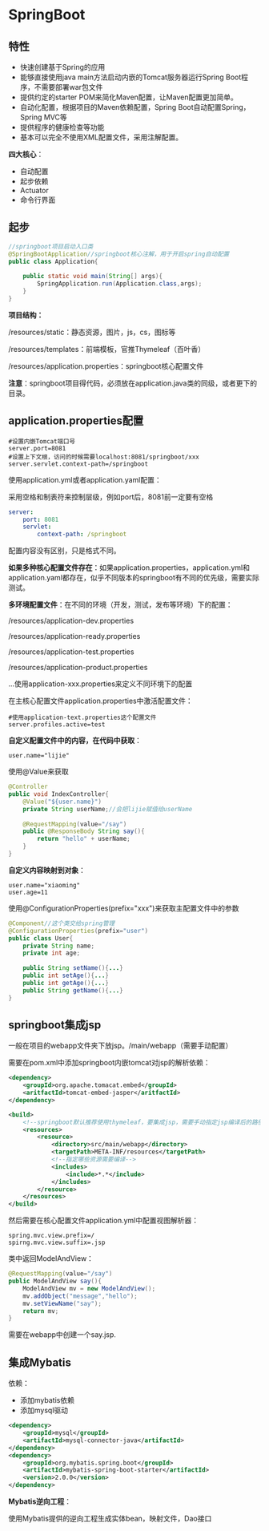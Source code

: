 # SpringBoot

## 特性

- 快速创建基于Spring的应用
- 能够直接使用java main方法启动内嵌的Tomcat服务器运行Spring Boot程序，不需要部署war包文件
- 提供约定的starter POM来简化Maven配置，让Maven配置更加简单。
- 自动化配置，根据项目的Maven依赖配置，Spring Boot自动配置Spring，Spring MVC等
- 提供程序的健康检查等功能
- 基本可以完全不使用XML配置文件，采用注解配置。

**四大核心**：

- 自动配置
- 起步依赖
- Actuator
- 命令行界面

##  起步

```java
//springboot项目启动入口类
@SpringBootApplication//springboot核心注解，用于开启spring自动配置
public class Application{
    
    public static void main(String[] args){
		SpringApplication.run(Application.class,args);
    }
}
```

**项目结构：**

/resources/static：静态资源，图片，js，cs，图标等

/resources/templates：前端模板，官推Thymeleaf（百叶香）

/resources/application.properties：springboot核心配置文件

**注意**：springboot项目得代码，必须放在application.java类的同级，或者更下的目录。

## application.properties配置

```properties
#设置内嵌Tomcat端口号
server.port=8081
#设置上下文根，访问的时候需要localhost:8081/springboot/xxx
server.servlet.context-path=/springboot
```

使用application.yml或者application.yaml配置：

采用空格和制表符来控制层级，例如port后，8081前一定要有空格

```yml
server:
	port: 8081
  	servlet: 
  		context-path: /springboot
```

配置内容没有区别，只是格式不同。

**如果多种核心配置文件存在**：如果application.properties，application.yml和application.yaml都存在，似乎不同版本的springboot有不同的优先级，需要实际测试。

**多环境配置文件**：在不同的环境（开发，测试，发布等环境）下的配置：

/resources/application-dev.properties

/resources/application-ready.properties

/resources/application-test.properties

/resources/application-product.properties

...使用application-xxx.properties来定义不同环境下的配置

在主核心配置文件application.properties中激活配置文件：

```properties
#使用application-text.properties这个配置文件
server.profiles.active=test
```

**自定义配置文件中的内容，在代码中获取**：

```properties
user.name="lijie"
```

使用@Value来获取

```java
@Controller
public void IndexController{
    @Value("${user.name}")
    private String userName;//会把lijie赋值给userName
    
    @RequestMapping(value="/say")
    public @ResponseBody String say(){
        return "hello" + userName;
    }
}
```

**自定义内容映射到对象**：

```properties
user.name="xiaoming"
user.age=11
```

使用@ConfigurationProperties(prefix="xxx")来获取主配置文件中的参数

```java
@Component//这个类交给spring管理
@ConfigurationProperties(prefix="user")
public class User{
    private String name;
    private int age;
    
    public String setName(){...}
    public int setAge(){...}
    public int getAge(){...}
    public String getName(){...}
}
```

## springboot集成jsp

一般在项目的webapp文件夹下放jsp。/main/webapp（需要手动配置）

需要在pom.xml中添加springboot内嵌tomcat对jsp的解析依赖：

```xml
<dependency>
	<groupId>org.apache.tomacat.embed</groupId>
    <aritfactId>tomcat-embed-jasper</aritfactId>
</dependency>

<build>
	<!--springboot默认推荐使用thymeleaf，要集成jsp，需要手动指定jsp编译后的路径，是springboot规定好的位置:META-INF/resources-->
    <resources>
    	<resource>
        	<directory>src/main/webapp</directory>
            <targetPath>META-INF/resources</targetPath>
            <!--指定哪些资源需要编译-->
            <includes>
            	<include>*.*</include>
            </includes>
        </resource>
    </resources>
</build>
```

然后需要在核心配置文件application.yml中配置视图解析器：

```properties
spring.mvc.view.prefix=/
spirng.mvc.view.suffix=.jsp
```

类中返回ModelAndView：

```java
@RequestMapping(value="/say")
public ModelAndView say(){
    ModelAndView mv = new ModelAndView();
    mv.addObject("message","hello");
    mv.setViewName("say");
    return mv;
}
```

需要在webapp中创建一个say.jsp.

## 集成Mybatis

依赖：

- 添加mybatis依赖
- 添加mysql驱动

```xml
<dependency>
	<groupId>mysql</groupId>
    <artifactId>mysql-connector-java</artifactId>
</dependency>
<dependency>
	<groupId>org.mybatis.spring.boot</groupId>
    <artifactId>mybatis-spring-boot-starter</artifactId>
    <version>2.0.0</version>
</dependency>
```

**Mybatis逆向工程**：

使用Mybatis提供的逆向工程生成实体bean，映射文件，Dao接口







